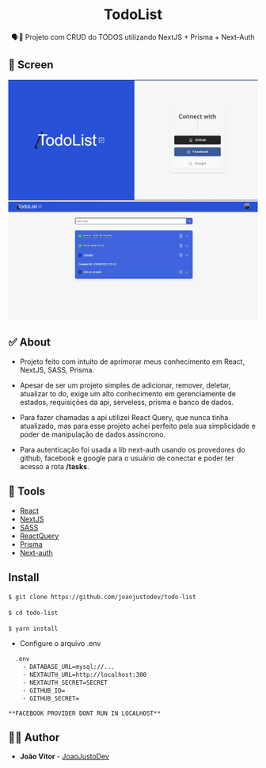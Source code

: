 <h1 align="center">
  <strong>TodoList</strong>
</h1>

<p align="center">
🗣👥 Projeto com CRUD do TODOS utilizando NextJS + Prisma + Next-Auth
</p>

## 🎨 Screen

<img alt="Tela de login" src="./.github/login.webp" />
<img alt="Tela principal do site todolist" src="./.github/image.webp" />

<h3 align="center">

</h3>

## ✅ About

- Projeto feito com intuito de aprimorar meus conhecimento em React, NextJS, SASS, Prisma.

- Apesar de ser um projeto simples de adicionar, remover, deletar, atualizar to do, exige um alto conhecimento em gerenciamente de estados, requisições da api, serveless, prisma e banco de dados.

- Para fazer chamadas a api utilizei React Query, que nunca tinha atualizado, mas para esse projeto achei perfeito pela sua simplicidade e poder de manipulação de dados assíncrono.

- Para autenticação foi usada a lib next-auth usando os provedores do github, facebook e google para o usuário de conectar e poder ter acesso a rota **/tasks**.

## 🧰 Tools

- [React](https://reactjs.org/)
- [NextJS](https://nextjs.org/)
- [SASS](https://sass-lang.com/)
- [ReactQuery](https://tanstack.com/query/v4/?from=reactQueryV3&original=https://react-query-v3.tanstack.com/)
- [Prisma](https://www.prisma.io/)
- [Next-auth](https://next-auth.js.org/)

## Install

```
$ git clone https://github.com/joaojustodev/todo-list

$ cd todo-list

$ yarn install

```

- Configure o arquivo .env

```
  .env
    - DATABASE_URL=mysql://...
    - NEXTAUTH_URL=http://localhost:300
    - NEXTAUTH_SECRET=SECRET
    - GITHUB_ID=
    - GITHUB_SECRET=
```

    **FACEBOOK PROVIDER DONT RUN IN LOCALHOST**

## 🙋‍♂️ Author

- **João Vitor** - [JoaoJustoDev](https://github.com/joaojustodev)
